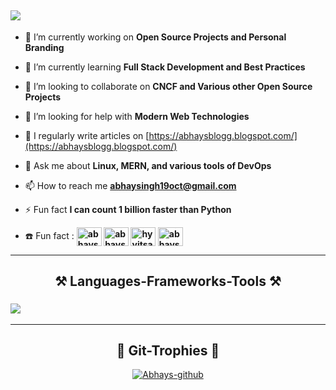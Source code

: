 <h2> <img src="https://readme-typing-svg.herokuapp.com/?font=Righteous&size=25&center=true&vCenter=true&width=800&height=33&duration=4000&lines=Hi+There!+Welcome+to+my+github+Profile;+I'm+Abhay+,+an+Aspiring+Software+Developer;"/> </h2>

- 🔭 I’m currently working on **Open Source Projects and Personal Branding**

- 🌱 I’m currently learning **Full Stack Development and Best Practices**

- 👯 I’m looking to collaborate on **CNCF and Various other Open Source Projects**

- 🤝 I’m looking for help with **Modern Web Technologies**

- 📝 I regularly write articles on [https://abhaysblogg.blogspot.com/](https://abhaysblogg.blogspot.com/)

- 💬 Ask me about **Linux, MERN, and various tools of DevOps**

- 📫 How to reach me **abhaysingh19oct@gmail.com**

- ⚡ Fun fact **I can count 1 billion faster than Python**

- ☎️   Fun fact  : **<a href="https://twitter.com/abhaystwitt" target="blank"><img align="center" src="https://raw.githubusercontent.com/rahuldkjain/github-profile-readme-generator/master/src/images/icons/Social/twitter.svg" alt="abhaystwitt" height="30" width="40" /></a>
  <a href="https://linkedin.com/in/abhayslinkidin" target="blank"><img align="center" src="https://raw.githubusercontent.com/rahuldkjain/github-profile-readme-generator/master/src/images/icons/Social/linked-in-alt.svg" alt="abhayslinkidin" height="30" width="40" /></a>
  <a href="https://instagram.com/hyyitsabhay" target="blank"><img align="center" src="https://raw.githubusercontent.com/rahuldkjain/github-profile-readme-generator/master/src/images/icons/Social/instagram.svg" alt="hyyitsabhay" height="30" width="40" /></a>
  <a href="https://www.leetcode.com/abhaysleetcode" target="blank"><img align="center" src="https://raw.githubusercontent.com/rahuldkjain/github-profile-readme-generator/master/src/images/icons/Social/leet-code.svg" alt="abhaysleetcode" height="30" width="40" /></a>**


<hr>
<h2 align="center">⚒️ Languages-Frameworks-Tools ⚒️ </h2>
<h3 align="left">
<img  src="https://skillicons.dev/icons?i=react,bootstrap,html,css,vscode,github,figma,tailwind,git,r,nodejs,python,javascript,typescript,express,firebase,mongodb,c,java,nextjs,mysql,flask" />
</h3>



<hr>
<h2 align="center">🚀 Git-Trophies 🚀</h2>
<p align="center">
  <a href="https://github.com/ryo-ma/github-profile-trophy"><img src="https://github-profile-trophy.vercel.app/?username=anubhavchaturvedi-github" alt="Abhays-github"/></a> 
</p>
 

